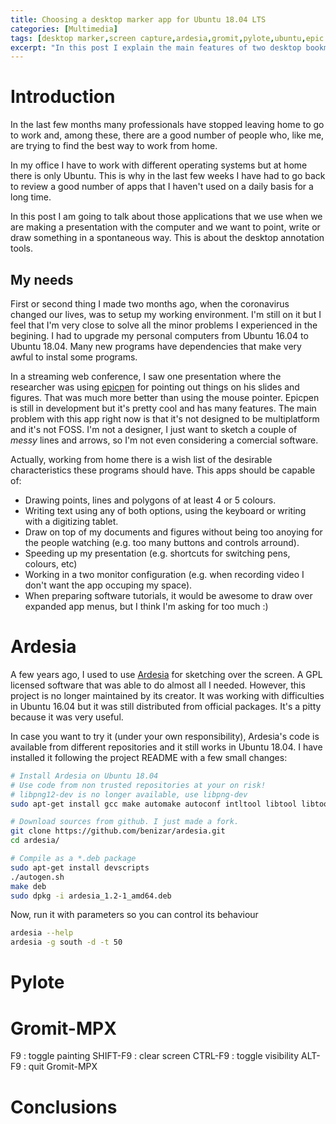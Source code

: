 ```yaml
---
title: Choosing a desktop marker app for Ubuntu 18.04 LTS
categories: [Multimedia]
tags: [desktop marker,screen capture,ardesia,gromit,pylote,ubuntu,epic pen]
excerpt: "In this post I explain the main features of two desktop bookmarking apps in Ubuntu 18.04: Pylote and Gromit-MPX. Both tools come in handy when making presentations, pointing to something during a video recording, or can even improve the way I've been taking screenshots for my documentation."
---
```


# Introduction

In the last few months many professionals have stopped leaving home to go to work and, among these, there are a good number of people who, like me, are trying to find the best way to work from home.

In my office I have to work with different operating systems but at home there is only Ubuntu. This is why in the last few weeks I have had to go back to review a good number of apps that I haven't used on a daily basis for a long time.

In this post I am going to talk about those applications that we use when we are making a presentation with the computer and we want to point, write or draw something in a spontaneous way. This is about the desktop annotation tools.

## My needs

First or second thing I made two months ago, when the coronavirus changed our lives, was to setup my working environment. I'm still on it but I feel that I'm very close to solve all the minor problems I experienced in the begining. I had to upgrade my personal computers from Ubuntu 16.04 to Ubuntu 18.04. Many new programs have dependencies that make very awful to instal some programs.

In a streaming web conference, I saw one presentation where the researcher was using [epicpen](https://epic-pen.com/) for pointing out things on his slides and figures. That was much more better than using the mouse pointer. Epicpen is still in development but it's pretty cool and has many features. The main problem with this app right now is that it's not designed to be multiplatform and it's not FOSS. I'm not a designer, I just want to sketch a couple of *messy* lines and arrows, so I'm not even considering a comercial software.

Actually, working from home there is a wish list of the desirable characteristics these programs should have. This apps should be capable of:

- Drawing points, lines and polygons of at least 4 or 5 colours.
- Writing text using any of both options, using the keyboard or writing with a digitizing tablet.
- Draw on top of my documents and figures without being too anoying for the people watching (e.g. too many buttons and controls arround).
- Speeding up my presentation (e.g. shortcuts for switching pens, colours, etc)
- Working in a two monitor configuration (e.g. when recording video I don't want the app occuping my space).
- When preparing software tutorials, it would be awesome to draw over expanded app menus, but I think I'm asking for too much :)


# Ardesia

A few years ago, I used to use [Ardesia](https://code.google.com/archive/p/ardesia/) for sketching over the screen. A GPL licensed software that was able to do almost all I needed. However, this project is no longer maintained by its creator. It was working with difficulties in Ubuntu 16.04 but it was still distributed from official packages. It's a pitty because it was very useful.

In case you want to try it (under your own responsibility), Ardesia's code is available from different repositories and it still works in Ubuntu 18.04. I have installed it following the project README with a few small changes: 

```bash
# Install Ardesia on Ubuntu 18.04
# Use code from non trusted repositories at your on risk!
# libpng12-dev is no longer available, use libpng-dev
sudo apt-get install gcc make automake autoconf intltool libtool libtool-bin libxml2-dev libgsf-1-dev libgtk-3-dev libatk1.0-dev libx11-dev libpng-dev libglib2.0-dev libgconf2-dev libfontconfig1-dev libfreetype6-dev libgsl0-dev libc6-dev xdg-utils librsvg2-dev

# Download sources from github. I just made a fork.
git clone https://github.com/benizar/ardesia.git
cd ardesia/

# Compile as a *.deb package
sudo apt-get install devscripts
./autogen.sh
make deb
sudo dpkg -i ardesia_1.2-1_amd64.deb
```

Now, run it with parameters so you can control its behaviour
```bash
ardesia --help
ardesia -g south -d -t 50
```

# Pylote


# Gromit-MPX

F9
: toggle painting 
SHIFT-F9
: clear screen 
CTRL-F9
: toggle visibility 
ALT-F9
: quit Gromit-MPX 

<script src="https://gist.github.com/benizar/5d5e08b9b1f82619a747cea547ba236a.js"></script>

# Conclusions


